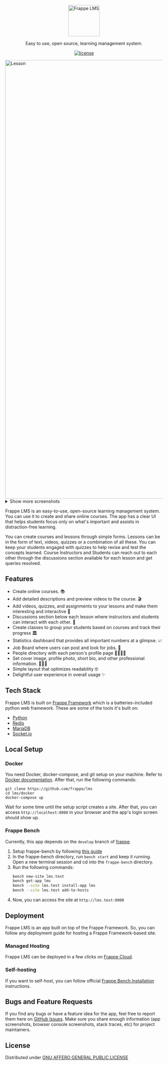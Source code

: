 <p align="center">
  <a href="https://www.frappelms.com/">
    <img src="https://www.frappelms.com/files/flms.svg" alt="Frappe LMS" width="100" height="100">
  </a>
  <p align="center">Easy to use, open source, learning management system.</p>
</p>

<p align="center">
  <a href="https://github.com/frappe/lms/blob/main/LICENSE">
    <img alt="license" src="https://img.shields.io/badge/license-AGPLv3-blue">
  </a>
</p>

<img width="1402" alt="Lesson" src="https://frappelms.com/files/fs-banner71f330.png">

<details>
	<summary>Show more screenshots</summary>
	<img width="1520" alt="ss1" src="https://user-images.githubusercontent.com/31363128/210056046-584bc8aa-d28c-4514-b031-73817012837d.png">
	<img width="830" alt="ss2" src="https://user-images.githubusercontent.com/31363128/210056097-36849182-6db0-43a2-8c62-5333cd2aedf4.png">
	<img width="941" alt="ss3" src="https://user-images.githubusercontent.com/31363128/210056134-01a7c429-1ef4-434e-9d43-128dda35d7e5.png">
</details>

Frappe LMS is an easy-to-use, open-source learning management system. You can use it to create and share online courses. The app has a clear UI that helps students focus only on what's important and assists in distraction-free learning.

You can create courses and lessons through simple forms. Lessons can be in the form of text, videos, quizzes or a combination of all these. You can keep your students engaged with quizzes to help revise and test the concepts learned. Course Instructors and Students can reach out to each other through the discussions section available for each lesson and get queries resolved.

## Features
- Create online courses. 📚
- Add detailed descriptions and preview videos to the course. 🎬
- Add videos, quizzes, and assignments to your lessons and make them interesting and interactive 📝
- Discussions section below each lesson where instructors and students can interact with each other. 💬
- Create classes to group your students based on courses and track their progress 🏛
- Statistics dashboard that provides all important numbers at a glimpse. 📈
- Job Board where users can post and look for jobs. 💼
- People directory with each person's profile page 👨‍👩‍👧‍👦
- Set cover image, profile photo, short bio, and other professional information. 🦹🏼‍♀️
- Simple layout that optimizes readability 🤓
- Delightful user experience in overall usage ✨

## Tech Stack

Frappe LMS is built on [Frappe Framework](https://frappeframework.com) which is a batteries-included python web framework.
These are some of the tools it's built on:
- [Python](https://www.python.org)
- [Redis](https://redis.io/)
- [MariaDB](https://mariadb.org/)
- [Socket.io](https://socket.io/)

## Local Setup

### Docker
You need Docker, docker-compose, and git setup on your machine. Refer to [Docker documentation](https://docs.docker.com/). After that, run the following commands:
```
git clone https://github.com/frappe/lms
cd lms/docker
docker-compose up
```

Wait for some time until the setup script creates a site. After that, you can access `http://localhost:8000` in your browser and the app's login screen should show up.

### Frappe Bench

Currently, this app depends on the `develop` branch of [frappe](https://github.com/frappe/frappe).

1. Setup frappe-bench by following [this guide](https://frappeframework.com/docs/v14/user/en/installation)
1. In the frappe-bench directory, run `bench start` and keep it running. Open a new terminal session and cd into the `frappe-bench` directory.
1. Run the following commands:
    ```sh
    bench new-site lms.test
    bench get-app lms
    bench --site lms.test install-app lms
    bench --site lms.test add-to-hosts

 1. Now, you can access the site at `http://lms.test:8000`


## Deployment
Frappe LMS is an app built on top of the Frappe Framework. So, you can follow any deployment guide for hosting a Frappe Framework-based site.

### Managed Hosting
Frappe LMS can be deployed in a few clicks on [Frappe Cloud](https://frappecloud.com/marketplace/apps/lms).

### Self-hosting
If you want to self-host, you can follow official [Frappe Bench Installation](https://github.com/frappe/bench#installation) instructions.

## Bugs and Feature Requests
If you find any bugs or have a feature idea for the app, feel free to report them here on [GitHub Issues](https://github.com/frappe/lms/issues). Make sure you share enough information (app screenshots, browser console screenshots, stack traces, etc) for project maintainers.

## License
Distributed under [GNU AFFERO GENERAL PUBLIC LICENSE](license.txt)
